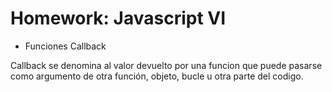 # Homework: Javascript VI


* Funciones Callback

Callback se denomina al valor devuelto por una funcion  que puede pasarse como argumento de otra función, objeto, bucle u otra parte del codigo.

